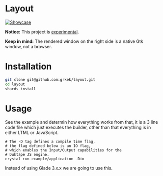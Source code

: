 # Layout

[![Showcase](https://i.ibb.co/XLp8DhP/GTK-DEBUG.png)](https://github.com/grkek/layout)

**Notice:** This project is <ins>experimental</ins>.

**Keep in mind:** The rendered window on the right side is a native Gtk window, not a browser.

# Installation

```bash
git clone git@github.com:grkek/layout.git
cd layout
shards install
```

# Usage

See the example and determin how everything works from that, it is a 3 line code file which just executes the builder, other than that everything is in either LTML or JavaScript.

```
# The -D tag defines a compile time flag,
# the flag defined below is an IO flag,
# which enables the Input/Output capabilities for the
# Duktape JS engine.
crystal run example/application -Dio
```

Instead of using Glade 3.x.x we are going to use this.